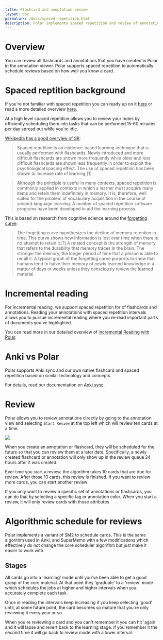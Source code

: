 ```yaml
---
title: Flashcard and annotation review
layout: doc
permalink: /docs/spaced-repetition.html
description: Polar implements spaced repetition and review of annotations on mobile and desktop devices. 
---
```


# Overview

You can review all flashcards and annotations that you have created in Polar in the annotation viewer. Polar supports spaced repetition to automatically schedule reviews based on how well you know a card.

# Spaced reptition background

If you're not familiar with spaced repetition you can ready up on it <a href="https://getpolarized.io/2020/09/20/What-is-Spaced-Repetition-A-Beginner's-Guide.html" target="_blank">here</a> or read a more detailed overview <a href="https://numinous.productions/ttft/">here</a>.

At a high level spaced repetition allows you to review your notes by efficiently scheduling them into tasks that can be performed 15-60 minutes per day spread out while you're idle.

<a href="https://en.wikipedia.org/wiki/Spaced_repetition">Wikipedia has a good overview of SR</a>:

> Spaced repetition is an evidence-based learning technique that is usually performed with flashcards. Newly introduced and more difficult flashcards are shown more frequently while older and less difficult flashcards are shown less frequently in order to exploit the psychological spacing effect. The use of spaced repetition has been shown to increase rate of learning.[1]
  
> Although the principle is useful in many contexts, spaced repetition is commonly applied in contexts in which a learner must acquire many items and retain them indefinitely in memory. It is, therefore, well suited for the problem of vocabulary acquisition in the course of second-language learning. A number of spaced repetition software programs have been developed to aid the learning process.

This is based on research from cognitive science around the <a href="https://en.wikipedia.org/wiki/Forgetting_curve">forgetting curve</a>:

> The forgetting curve hypothesizes the decline of memory retention in time. This curve shows how information is lost
over time when there is no attempt to retain it.[1] A related concept is the strength of memory that refers to the
durability that memory traces in the brain. The stronger the memory, the longer period of time that a person is able to
recall it. A typical graph of the forgetting curve purports to show that humans tend to halve their memory of newly
learned knowledge in a matter of days or weeks unless they consciously review the learned material.

# Incremental reading

For incremental reading, we support spaced repetition for of flashcards and annotations. Reading your annotations with spaced repetition 
intervals allows you to pursue incremental reading where you re-read important parts of documents you've highlighted.

You can read more in our detailed overview of <a href="https://getpolarized.io/docs/incremental-reading.html">Incremental Reading with Polar</a>.

# Anki vs Polar

Polar supports Anki sync and our own native flashcard and spaced repetition based on similar technology and concepts.

For details, read our documentation on <a href="https://getpolarized.io/docs/anki-sync-for-spaced-repetition.html">Anki sync</a>.  

# Review

Polar allows you to review annotations directly by going to the annotation view and selecting ```Start Review``` at the top left which will review ten cards at a time.   

<p class="text-center">
<img class="img-fluid border" src="https://i.imgur.com/2JZu8EV.png">
</p>

When you create an annotation or flashcard, they will be scheduled for the future so that you can review them at a later date. Specifically, a newly created flashcard or annotation will only show up in the review queue 24 hours after it was created.

Ever time you start a review, the algorithm takes 10 cards that are due for review. After those 10 cards, this review is finished. If you want to review more cards, you can start another review

If you only want to review a specific set of annotations or flashcards, you can do that by selecting a specific tag or annotation color. When you start a review, it will only review cards with those attributes 

# Algorithmic schedule for reviews

Polar implements a variant of SM2 to schedule cards. This is the same algorithm used in Anki, and SuperMemo with a few 
modifications which effectively do not change the core scheduler algorithm but just make it easier to work with.

## Stages

All cards go into a 'learning' mode until you've been able to get a good grasp of the core material.  At that point they
'graduate' to a 'review' mode which schedules the jobs at higher and higher intervals when you accurately complete each 
task.

Once in reading the intervals keep increasing if you keep selecting 'good' until, at some future point, the card becomes
so mature that you're only reviewing it every year or so.

When you're reviewing a card and you can't remember it you can hit 'again' and it will lapse and revert back to the 
learning stage.  If you remember it the second time it will go back to review mode with a lower interval. 


